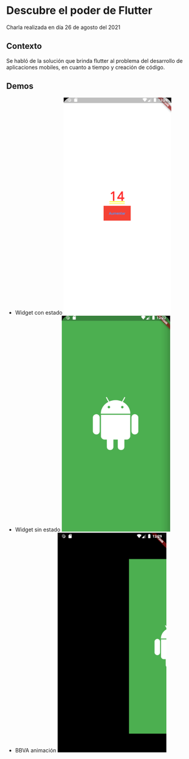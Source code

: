 # Descubre el poder de Flutter

Charla realizada en día 26 de agosto del 2021

## Contexto

Se habló de la solución que brinda flutter al problema del desarrollo de aplicaciones mobiles, en cuanto a tiempo y creación de código.

## Demos

* Widget con estado
![Con estado](/assets/screenshots/withstate.png)
* Widget sin estado
![Sin estado](/assets/screenshots/withoutstate.png)
* BBVA animación
![Animación BBVA](/assets/screenshots/bbva.png)